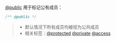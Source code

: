 [@public](http://usejsdoc.org/tags-public.html) 用于标记公有成员：

```js
/** @public */
```

> - 默认情况下所有成员均被视为公共成员
> - 相关标签：[@protected](http://usejsdoc.org/tags-protected.html) [@private](http://usejsdoc.org/tags-private.html) [@access](http://usejsdoc.org/tags-access.html)
